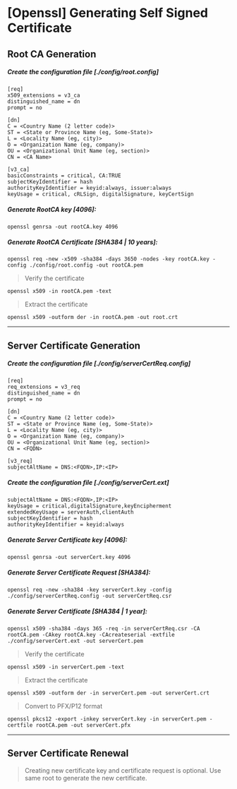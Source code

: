 # [Openssl] Generating Self Signed Certificate

## Root CA Generation

##### Create the configuration file [./config/root.config]

```
[req]
x509_extensions = v3_ca
distinguished_name = dn
prompt = no

[dn]
C = <Country Name (2 letter code)>
ST = <State or Province Name (eg, Some-State)>
L = <Locality Name (eg, city)>
O = <Organization Name (eg, company)>
OU = <Organizational Unit Name (eg, section)>
CN = <CA Name>

[v3_ca]
basicConstraints = critical, CA:TRUE
subjectKeyIdentifier = hash
authorityKeyIdentifier = keyid:always, issuer:always
keyUsage = critical, cRLSign, digitalSignature, keyCertSign
```

##### Generate RootCA key [4096]:

``openssl genrsa -out rootCA.key 4096``

##### Generate RootCA Certificate [SHA384 | 10 years]:

``openssl req -new -x509 -sha384 -days 3650 -nodes -key rootCA.key -config ./config/root.config -out rootCA.pem``

> Verify the certificate

``openssl x509 -in rootCA.pem -text``

> Extract the certificate

``openssl x509 -outform der -in rootCA.pem -out root.crt``

---

## Server Certificate Generation

##### Create the configuration file [./config/serverCertReq.config]

```
[req]
req_extensions = v3_req
distinguished_name = dn
prompt = no

[dn]
C = <Country Name (2 letter code)>
ST = <State or Province Name (eg, Some-State)>
L = <Locality Name (eg, city)>
O = <Organization Name (eg, company)>
OU = <Organizational Unit Name (eg, section)>
CN = <FQDN>

[v3_req]
subjectAltName = DNS:<FQDN>,IP:<IP>
```

##### Create the configuration file [./config/serverCert.ext]

```
subjectAltName = DNS:<FQDN>,IP:<IP>
keyUsage = critical,digitalSignature,keyEncipherment
extendedKeyUsage = serverAuth,clientAuth
subjectKeyIdentifier = hash
authorityKeyIdentifier = keyid:always
```

##### Generate Server Certificate key [4096]:

``openssl genrsa -out serverCert.key 4096``

##### Generate Server Certificate Request [SHA384]:

``openssl req -new -sha384 -key serverCert.key -config ./config/serverCertReq.config -out serverCertReq.csr``

##### Generate Server Certificate [SHA384 | 1 year]:

``openssl x509 -sha384 -days 365 -req -in serverCertReq.csr -CA rootCA.pem -CAkey rootCA.key -CAcreateserial -extfile ./config/serverCert.ext -out serverCert.pem``

> Verify the certificate

``openssl x509 -in serverCert.pem -text``

> Extract the certificate

``openssl x509 -outform der -in serverCert.pem -out serverCert.crt``

> Convert to PFX/P12 format

``openssl pkcs12 -export -inkey serverCert.key -in serverCert.pem -certfile rootCA.pem -out serverCert.pfx``

---

## Server Certificate Renewal
> Creating new certificate key and certificate request is optional. Use same root to generate the new certificate.
